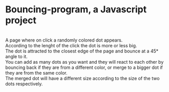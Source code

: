 # Bouncing-program, a Javascript project<br>

<br>A page where on click a randomly colored dot appears. <br>
According to the lenght of the click the dot is more or less big. <br>
The dot is attracted to the closest edge of the page and bounce at a 45* angle to it. <br>
You can add as many dots as you want and they will react to each other by bouncing back if they are from a different color, or merge to a bigger dot if they are from the same color. <br> 
The merged dot will have a different size according to the size of the two dots respectively.
